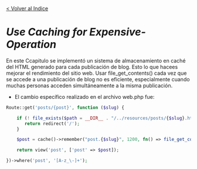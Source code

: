 [< Volver al Indice](/docs/readme.md)

# *Use Caching for Expensive-Operation*

En este Ccapitulo se implementó un sistema de almacenamiento en caché del HTML generado para cada publicación de blog. Esto lo que hacees mejorar el rendimiento del sitio web. Usar file_get_contents() cada vez que se accede a una publicación de blog no es eficiente, especialmente cuando muchas personas acceden simultáneamente a la misma publicación.

* El cambio específico realizado en el archivo web.php fue:

```php
Route::get('posts/{post}', function ($slug) {

    if (! file_exists($path = __DIR__ . "/../resources/posts/{$slug}.html")) {
       return redirect('/');
    }

    $post = cache()->remember("post.{$slug}", 1200, fn() => file_get_contents($path));

    return view('post', ['post' => $post]);

})->where('post', '[A-z_\-]+');
```